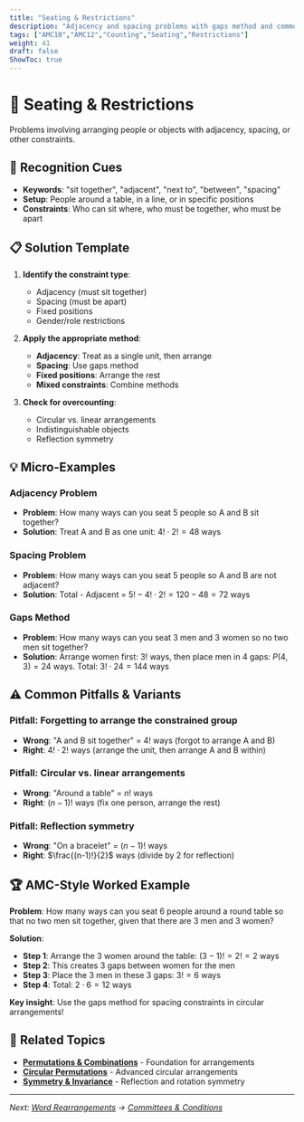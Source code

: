 ```yaml
---
title: "Seating & Restrictions"
description: "Adjacency and spacing problems with gaps method and common constraint patterns."
tags: ["AMC10","AMC12","Counting","Seating","Restrictions"]
weight: 41
draft: false
ShowToc: true
---
```


# 💺 Seating & Restrictions

Problems involving arranging people or objects with adjacency, spacing, or other constraints.

## 🎯 Recognition Cues

- **Keywords**: "sit together", "adjacent", "next to", "between", "spacing"
- **Setup**: People around a table, in a line, or in specific positions
- **Constraints**: Who can sit where, who must be together, who must be apart

## 📋 Solution Template

1. **Identify the constraint type**:
   - Adjacency (must sit together)
   - Spacing (must be apart)
   - Fixed positions
   - Gender/role restrictions

2. **Apply the appropriate method**:
   - **Adjacency**: Treat as a single unit, then arrange
   - **Spacing**: Use gaps method
   - **Fixed positions**: Arrange the rest
   - **Mixed constraints**: Combine methods

3. **Check for overcounting**:
   - Circular vs. linear arrangements
   - Indistinguishable objects
   - Reflection symmetry

## 💡 Micro-Examples

### Adjacency Problem
- **Problem**: How many ways can you seat 5 people so A and B sit together?
- **Solution**: Treat A and B as one unit: $4! \cdot 2! = 48$ ways

### Spacing Problem
- **Problem**: How many ways can you seat 5 people so A and B are not adjacent?
- **Solution**: Total - Adjacent = $5! - 4! \cdot 2! = 120 - 48 = 72$ ways

### Gaps Method
- **Problem**: How many ways can you seat 3 men and 3 women so no two men sit together?
- **Solution**: Arrange women first: $3!$ ways, then place men in 4 gaps: $P(4,3) = 24$ ways. Total: $3! \cdot 24 = 144$ ways

## ⚠️ Common Pitfalls & Variants

### **Pitfall**: Forgetting to arrange the constrained group
- **Wrong**: "A and B sit together" = $4!$ ways (forgot to arrange A and B)
- **Right**: $4! \cdot 2!$ ways (arrange the unit, then arrange A and B within)

### **Pitfall**: Circular vs. linear arrangements
- **Wrong**: "Around a table" = $n!$ ways
- **Right**: $(n-1)!$ ways (fix one person, arrange the rest)

### **Pitfall**: Reflection symmetry
- **Wrong**: "On a bracelet" = $(n-1)!$ ways
- **Right**: $\frac{(n-1)!}{2}$ ways (divide by 2 for reflection)

## 🏆 AMC-Style Worked Example

**Problem**: How many ways can you seat 6 people around a round table so that no two men sit together, given that there are 3 men and 3 women?

**Solution**:
- **Step 1**: Arrange the 3 women around the table: $(3-1)! = 2! = 2$ ways
- **Step 2**: This creates 3 gaps between women for the men
- **Step 3**: Place the 3 men in these 3 gaps: $3! = 6$ ways
- **Step 4**: Total: $2 \cdot 6 = 12$ ways

**Key insight**: Use the gaps method for spacing constraints in circular arrangements!

## 🔗 Related Topics

- **[Permutations & Combinations](02-topics/permutations-combinations)** - Foundation for arrangements
- **[Circular Permutations](circular-permutations)** - Advanced circular arrangements
- **[Symmetry & Invariance](02-topics/symmetry-invariance)** - Reflection and rotation symmetry

---

*Next: [Word Rearrangements](word-rearrangements) → [Committees & Conditions](committees-and-conditions)*
